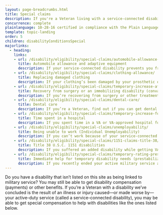 ```yaml
---
layout: page-breadcrumbs.html
title: Special claims
description: If you're a Veteran living with a service-connected disability, find out if you can get special compensation for help with certain needs. These may be things like buying a specially equipped vehicle, replacing clothing damaged by a prosthetic, or getting extra pay while recovering from surgery.
concurrence: complete
plainlanguage: 10-28-16 certified in compliance with the Plain Language Act
template: topic-landing
order: 5
children: disabilityConditionsSpecial
majorlinks:
  - heading:
    links:
    - url: /disability/eligibility/special-claims/automobile-allowance-adaptive-equipment/
      title: Automobile allowance and adaptive equipment
      description: If your service-connected disability prevents you from driving, find out if you can get money to help buy a specially equipped vehicle or make needed changes to your existing vehicle.
    - url: /disability/eligibility/special-claims/clothing-allowance/
      title: Replacing damaged clothing
      description: If your clothing’s been damaged by your prosthetic or orthopedic device—or by medicine you’re taking for a skin condition—find out if you can get money to help buy new clothes.
    - url: /disability/eligibility/special-claims/temporary-increase-after-surgery-or-cast/
      title: Recovery from surgery or an immobilizing disability (convalescence)
      description: If you’re recovering from surgery or other treatment that’s left you unable to move, find out if you can get temporary disability payments or other benefits. 
    - url: /disability/eligibility/special-claims/dental-care/
      title: Dental care
      description: If you’re a Veteran, find out if you can get dental care through VA.
    - url: /disability/eligibility/special-claims/temporary-increase-for-time-in-hospital/
      title: Time spent in a hospital
      description: If you spent time in a VA or VA-approved hospital for a service-connected disability, find out if you can get benefits like disability payments for that time.
    - url: /disability/eligibility/special-claims/unemployability/
      title: Being unable to work (Individual Unemployability)
      description: If you can’t work because of your service-connected disability, find out if you can get increased disability payments.
    - url: /disability/eligibility/special-claims/1151-claims-title-38/
      title: Title 38 U.S.C. 1151 disabilities
      description: If you suffered an added disability while getting VA medical care or taking part in a VA program designed to help you find, get, or keep a job, find out if you can get disability payments.
    - url: /disability/eligibility/special-claims/temporary-rating-prestabilization/
      title: Immediate help for temporary disability needs (prestabilization)
      description: If you recently ended your active military service and you have a service-connected disability, find out if you can get temporary disability payments or other benefits right away.
---
```


<div class="va-introtext">

Do you have a disability that isn’t listed on this site as being linked to military service? You may still be able to get disability compensation (payments) or other benefits. If you’re a Veteran with a disability we’ve concluded is the result of an illness or injury caused—or made worse by—your active-duty service (called a service-connected disability), you may be able to get special compensation to help with disabilities like the ones listed below.

</div>

